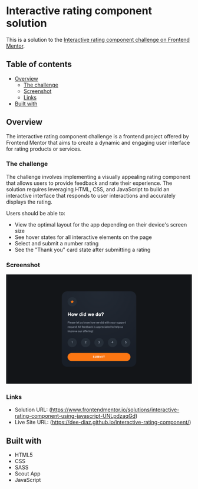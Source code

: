 # Interactive rating component solution

This is a solution to the [Interactive rating component challenge on Frontend Mentor](https://www.frontendmentor.io/challenges/interactive-rating-component-koxpeBUmI).

## Table of contents

- [Overview](#overview)
  - [The challenge](#the-challenge)
  - [Screenshot](#screenshot)
  - [Links](#links)
- [Built with](#my-process)

## Overview

The interactive rating component challenge is a frontend project offered by Frontend Mentor that aims to create a dynamic and engaging user interface for rating products or services.

### The challenge

The challenge involves implementing a visually appealing rating component that allows users to provide feedback and rate their experience. The solution requires leveraging HTML, CSS, and JavaScript to build an interactive interface that responds to user interactions and accurately displays the rating.

Users should be able to:

- View the optimal layout for the app depending on their device's screen size
- See hover states for all interactive elements on the page
- Select and submit a number rating
- See the "Thank you" card state after submitting a rating

### Screenshot

![](src/img/screenshot.png)

### Links

- Solution URL: (https://www.frontendmentor.io/solutions/interactive-rating-component-using-javascript-UNLpdzaqGd)
- Live Site URL: (https://dee-diaz.github.io/interactive-rating-component/)

## Built with

- HTML5
- CSS
- SASS
- Scout App
- JavaScript
